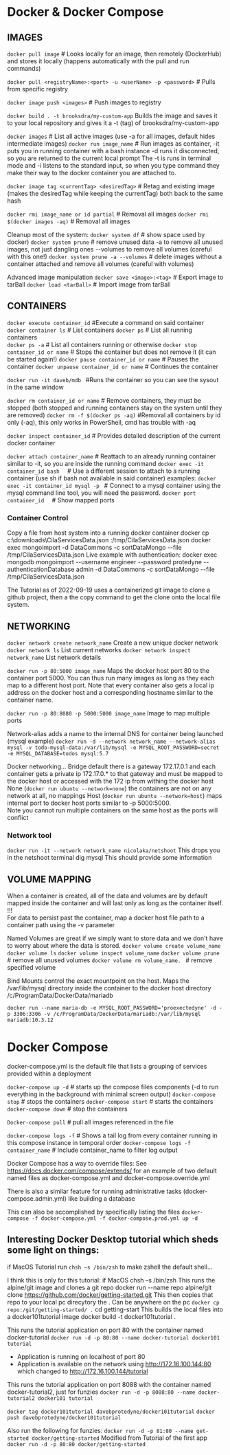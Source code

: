 # Docker & Docker Compose

## IMAGES
`docker pull image`      # Looks locally for an image, then remotely (DockerHub) and stores it locally (happens automatically with the pull and run commands)

`docker pull <registryName>:<port> -u <userName> -p <password>`     # Pulls from specific registry

`docker image push <images>`                                                                        # Push images to registry

`docker build . -t brooksdra/my-custom-app`       Builds the image and saves it to your local repository and gives it a -t (tag) of brooksdra/my-custom-app

`docker images`                                        # List all active images (use -a for all images, default hides intermediate images)
`docker run image_name`                      #    Run images as container, -it puts you in running container with a bash instance -d runs it disconnected, so you are returned to the current local prompt 
												The -t is runs in terminal mode and -i listens to the standard input, so when you type command they make their way to the docker container you are attached to.
												
`docker image tag <currentTag> <desiredTag>`         # Retag and existing image (makes the desiredTag while keeping the currentTag) both back to the same hash

`docker rmi image_name or id partial`             # Removal all images
`docker rmi $(docker images -aq)`                    # Removal all images

Cleanup most of the system:
`docker system df`                                                # show space used by docker)
`docker system prune`                                       # remove unused data 
                                                                                     -a to remove all unused images, not just dangling ones
                                                                                     --volumes to remove all volumes (careful with this one!) 
`docker system prune -a --volumes`                  # delete images without a container attached and remove all volumes (careful with volumes)

Advanced image manipulation
`docker save <image>:<tag>`                            # Export image to tarBall
`docker load <tarBall>`                                        # Import image from tarBall


## CONTAINERS
`docker execute container_id`        #Execute a command on said container
`docker container ls`                          # List containers
`docker ps`                                          # List all running containers  
`docker ps -a`                                      # List all containers running or otherwise
`docker stop container_id or name`   # Stops the container but does not remove it (it can be started again!)
`docker pause container_id or name`       # Pauses the container
`docker unpause container_id or name`   # Continues the container


`docker run -it daveb/mdb `                 #Runs the container so you can see the sysout in the same window

`docker rm container_id or name`  # Remove containers, they must be stopped (both stopped and running containers stay on the system until they are removed)
`docker rm -f $(docker ps -aq)`        #Removal all containers by id only (-aq), this only works in PowerShell, cmd has trouble with -aq 

`docker inspect container_id`           # Provides detailed description of the current docker container

`docker attach container_name`                # Reattach to an already running container similar to -it, so you are inside the running command
`docker exec -it container_id bash  `          # Use a different session to attach to a running container (use sh if bash not available in said container)
examples:
`docker exec -it container_id mysql -p `      # Connect to a mysql container using the mysql command line tool, you will need the password.
`docker port container_id  `                          # Show mapped ports

### Container Control
Copy a file from host system into a running docker container
docker cp c:\downloads\CilaServicesData.json <container-name-or-id>:/tmp/CilaServicesData.json
docker exec <container-name-or-id>mongoimport -d DataCommons -c sortDataMongo --file /tmp/CilaServicesData.json
Live example with authentication:
docker exec mongodb mongoimport --username engineer --password protedyne --authenticationDatabase admin -d DataCommons -c sortDataMongo --file /tmp/CilaServicesData.json

The Tutorial as of 2022-09-19 uses a containerized git image to clone a github project, then a the copy command to get the clone onto the local file system.


## NETWORKING
`docker network create network_name`              Create a new unique docker network              
`docker network ls`                               List current networks
`docker network inspect network_name`             List network details

`docker run -p 80:5000 image_name`				Maps the docker host port 80 to the container port 5000. You can thus run many images as long as they each map to a different host port.
												Note that every container also gets a local ip address on the docker host and a corresponding hostname similar to the container name.

`docker run -p 80:8080 -p 5000:5000 image_name`	Image to map multiple ports 

Network-alias adds a name to the internal DNS for container being launched (mysql example)
`docker run -d --network network_name --network-alias mysql -v todo-mysql-data:/var/lib/mysql -e MYSQL_ROOT_PASSWORD=secret -e MYSQL_DATABASE=todos mysql:5.7`

Docker networking...
Bridge default there is a gateway 172.17.0.1 and each container gets a private ip 172.17.0.* to that gateway and must be mapped to the docker host 
       or accessed with the 172 ip from withing the docker host
None (`docker run ubuntu --network=none`) the containers are not on any network at all, no mappings 
Host (`docker run ubuntu --network=host`) maps internal port to docker host ports similar to -p 5000:5000.  
     Note you cannot run multiple containers on the same host as the ports will conflict

### Network tool
`docker run -it --network network_name nicolaka/netshoot`
This drops you in the netshoot terminal
dig mysql 
This should provide some information


## VOLUME MAPPING
When a container is created, all of the data and volumes are by default mapped inside the container and will last only as long as the container itself. !!!  
For data to persist past the container, map a docker host file path to a container path using the -v parameter

Named Volumes are great if we simply want to store data and we don't have to worry about where the data is stored.
`docker volume create volume_name`
`docker volume ls`
`docker volume inspect volume_name`
`docker volume prune`                                   # remove all unused volumes
`docker volume rm volume_name. `            # remove specified volume

Bind Mounts control the exact mountpoint on the host. 
Maps the /var/lib/mysql directory inside the container to the docker host directory /c/ProgramData/DockerData/mariadb

`docker run --name maria-db -e MYSQL_ROOT_PASSWORD='proexectedyne' -d -p 3306:3306 -v /c/ProgramData/DockerData/mariadb:/var/lib/mysql mariadb:10.3.12`

# Docker Compose
docker-compose.yml is the default file that lists a grouping of services provided within a deployment

`docker-compose up -d`                        # starts up the compose files components (-d to run everything in the background with minimal screen output)
`docker-compose stop`                        # stops the containers
`docker-compose start`                        # starts the containers
`docker-compose down`                         # stop the containers

`Docker-compose pull`                          # pull all images referenced in the file

`docker-compose logs -f`                      # Shows a tail log from every container running in this compose instance in temporal order
`docker-compose logs -f container_name`       # Include container_name to filter log output

Docker Compose has a way to override files: See https://docs.docker.com/compose/extends/ 
for an example of two default named files as docker-compose.yml and docker-compose.override.yml

There is also a similar feature for running administrative tasks (docker-compose.admin.yml) like building a database 

This can also be accomplished by specifically listing the files
`docker-compose -f docker-compose.yml -f docker-compose.prod.yml up -d`


## Interesting Docker Desktop tutorial which sheds some light on things:
if MacOS Tutorial run `chsh –s /bin/zsh` to make zshell the default shell... 

I think this is only for this tutorial:
if MacOS chsh –s /bin/zsh
This runs the alpine/git image and clones a git repo
docker run --name repo alpine/git clone https://github.com/docker/getting-started.git
This then copies that repo to your local pc direcytory the . Can be anywhere on the pc
`docker cp repo:/git/getting-started/ .`
cd getting-start
This builds the local files into a docker101tutorial image
docker build -t docker101tutorial .

This runs the tutorial application on port 80 with the container named docker-tutorial
`docker run -d -p 80:80 --name docker-tutorial docker101 tutorial`
- Application is running on localhost of port 80
- Application is available on the network using http://172.16.100.144:80 which changed to http://172.16.100.144/tutorial  

This runs the tutorial application on port 8088 with the container named docker-tutorial2, just for funzies
`docker run -d -p 8088:80 --name docker-tutorial2 docker101 tutorial`

`docker tag docker101tutorial davebprotedyne/docker101tutorial`
`docker push davebprotedyne/docker101tutorial`

Also run the following for funzies:
`docker run -d -p 81:80 --name get-started docker/getting-started`
Modified from Tutorial of the first app
`docker run -d -p 80:80 docker/getting-started`


